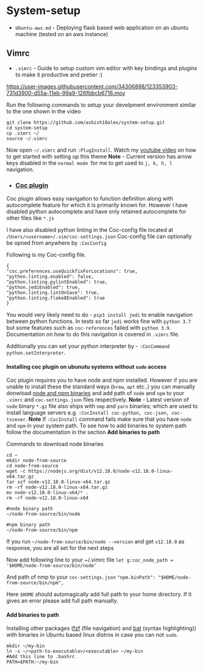 # System-setup

* `Ubuntu-aws.md` - Deploying flask based web application on an ubuntu machine (tested on an aws instance)

## Vimrc

* `.vimrc` - Guide to setup custom vim editor with key bindings and plugins to make it productive and pretier :)


https://user-images.githubusercontent.com/34306898/123353903-731d3900-d55a-11eb-99a9-126fbbcb6716.mov

Run the following commands to setup your develpment environment similar to the
one shown in the video
```
git clone https://github.com/ashish10alex/system-setup.git
cd system-setup
cp .vimrc ~/
source ~/.vimrc
```
Now open `~/.vimrc` and run `:PlugInstall`. Watch my [youtube video](https://www.youtube.com/watch?v=Cs4MBcEUrMk) on how to get started with setting up this theme
<b>Note</b> - Current version has arrow keys disabled in the `normal mode `for me to get used to `j, k, h, l` navigation.


* ### [Coc plugin](https://github.com/neoclide/coc.nvim)

Coc plugin allows easy navigation to function definition along with autocomplete feature for which it is primarily known for. However I have disabled python autocomplete and have only retained autocomplete for other files like `*.js`

I have also disabled python linting in the Coc-config file located at `/Users/<username>/.vim/coc-settings.json`
Coc-config file can optionally be opned from anywhere by `:CocConfig`

Following is my Coc-config file.
```
{
"coc.preferences.useQuickfixForLocations": true,
"python.linting.enabled": false,
"python.linting.pylintEnabled": true,
"python.jediEnabled": true,
"python.linting.lintOnSave": true,
"python.linting.flake8Enabled": true
}
```
You would very likely need to do - `pip3 install jedi` to enable navigation between python functions. In tests so far `jedi` works fine with `python 3.7` but some features such as `coc-references` failed with `python 3.9`. Documentation on how to do this navigation is covered in `.vimrc` file.

Additionally you can set your python interpreter by - `:CocCommand python.setInterpreter`.

#### Installing coc plugin on ubunutu systems without `sudo` access

Coc plugin requires you to have node and npm installed. However if you are unable to install these the standard ways (`brew`, `apt` etc..) you can manually donwload [node and npm binaries](https://nodejs.org/dist/) and add path of `node` and `npm` to your `.vimrc` and `coc-settings.json` files respectively. <b>Note</b> - Latest version of `node` binary `*.gz` file also ships with `nmp` and `yarn` binaries; which are used to install language servers e.g. `:CocInstall coc-python, coc-json, coc-tssever`. <b>Note</b> If `:CocInstall` command fails make sure that you have `node` and `npm` in your system path. To see how to add binaries to system path follow the documentation in the section <b>Add binaries to path</b>

Commands to download node binaries
```
cd ~
mkdir node-from-source
cd node-from-source
wget -c https://nodejs.org/dist/v12.18.0/node-v12.18.0-linux-x64.tar.gz
tar xzf node-v12.18.0-linux-x64.tar.gz
rm -rf node-v12.18.0-linux-x64.tar.gz
mv node-v12.18.0-linux-x64/* .
rm -rf node-v12.18.0-linux-x64

#node binary path
~/node-from-source/bin/node

#npm binary path
~/node-from-source/bin/npm
```
If you run `~/node-from-source/bin/node --version` and get `v12.18.0` as response, you are all set for the next steps

Now add following line to your ~/.vimrc file
`let g:coc_node_path = '$HOME/node-from-source/bin/node'`

And path of nmp to your `coc-settings.json`
`"npm.binPath": "$HOME/node-from-source/bin/npm",`

Here `$HOME` should automagically add full path to your home directory. If it gives an error please add full path manually. 

#### Add binaries to path
Installing other packages ([fzf](https://github.com/junegunn/fzf) (file navigation) and [bat](https://github.com/sharkdp/bat) (syntax highlighting)) with binaries in  Ubuntu based linux distros in case you can not `sudo`.


```
mkdir ~/my-bin
ln -s ~/<path-to-executable>/<executable> ~/my-bin
#Add this line to .bashrc
PATH=$PATH:~/my-bin
```
